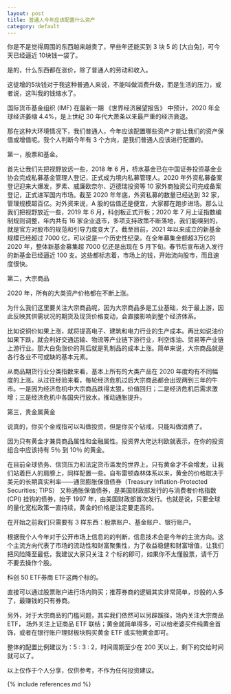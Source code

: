```yaml
---
layout: post
title: 普通人今年应该配置什么资产
category: default
---
```




你是不是觉得周围的东西越来越贵了，早些年还能买到 3 块 5 的 [大白兔]，可今天已经逼近 10块钱一袋了。

是的，什么东西都在涨价，除了普通人的劳动和收入。

这徒增的5块钱对于我这种普通人来说，不能叫做消费升级，而是生活的压力，或者说，这叫我的钱缩水了。

国际货币基金组织 (IMF) 在最新一期 《世界经济展望报告》 中预计，2020 年全球经济萎缩 4.4%，是上世纪 30 年代大萧条以来最严重的经济衰退。

那在这种大环境情况下，我们普通人，今年应该配置哪些资产才能让我们的资产保值或增值呢。我个人判断今年有 3 个方向，是我们普通人应该进行配置的。

第一，股票和基金。

首先让我们先把视野放远一些，2018 年 6 月，桥水基金已在中国证券投资基金业协会完成私募基金管理人登记，正式成为境内私募管理人。2020 年外资私募备案登记迎来大爆发，罗素、威廉欧奈尔、迈德瑞投资等 10 家外商独资公司完成备案登记，正式进军国内市场。截至 2020 年年底，外资私募的数量已经达到 32 家，管理规模超百亿。对外资来说，A 股的估值还是便宜，大家都在跑步进场。那么让我们把视野放近一些，2019 年 6 月，科创板正式开板；2020 年 7 月上证指数编制规则调整，年内共有 16 家企业退市，多项支持政策不断落地，我们能嗅到的，就是官方对股市的规范和引导力度变大了。截至目前，2021 年以来成立的新基金规模已经超过 7000 亿，可以说是一个历史性纪录。在全年募集金额超3万亿的 2020 年，整体新基金募集超 7000 亿还是出现在 5 月下旬。春节后宣布进入发行的新基金已经逼近 100 支。这些都标志着，市场上的钱，开始流向股市，而且速度很快。

第二，大宗商品

2020 年，所有的大类资产价格都在不断上涨。

为什么我们这里要关注大宗商品呢，因为大宗商品多是工业基础，处于最上游，因此反映其供需状况的期货及现货价格变动，会直接影响到整个经济体系。

比如说铜价如果上涨，就将提高电子、建筑和电力行业的生产成本。再比如说油价如果下跌，就会利好交通运输、物流等产业链下游行业，利空炼油、贸易等产业链上游行业。那大白兔涨价的背后就是乳制品的成本上涨。简单来说，大宗商品就是各行各业不可或缺的基本元素。

从商品期货行业分类指数来看，基本上所有的大类产品在 2020 年度均有不同幅度的上涨。从过往经验来看，每轮经济危机过后大宗商品都会出现两到三年的牛市。一是因为经济危机中大宗商品跌得太狠，价值回归；二是经济危机后需求激增；三是经济危机中各国央行放水，推动通胀提升。

第三，贵金属黄金

说真的，你买个金戒指可以叫做投资，但是你买个钻戒，只能叫做消费了。

因为只有黄金才兼具商品属性和金融属性。投资界大佬达利欧就表示，在你的投资组合中应该持有 5％ 到 10％ 的黄金。

在目前全球债务、信贷压力和法定货币滥发的世界上，只有黄金才不会增发，让我们站着巨人的肩膀上，同样配置一些。自布雷顿森林体系以来，黄金的价格取决于美元的长期真实利率——通货膨胀保值债券（Treasury Inflation-Protected Securities; TIPS） 又称通胀保值债券，是美国财政部发行的与消费者价格指数 (CPI) 挂钩的债券，始于 1997 年，由美国财政部首次发行。也就是说，只要全球的量化宽松政策一直持续，黄金的价格是注定要走高的。

在开始之前我们只需要有 3 样东西：股票账户、基金账户、银行账户。

根据我个人今年对于公开市场上信息的的判断，信息技术会是今年的主流方向。这个主流方向代表了市场的流动性和财富聚集性，为了收益稳健和财富增值，让我们把风险降至最低，我建议大家只关注 2 个标的即可，如果你不太懂股票，请千万不要去操作个股。

科创 50 ETF券商 ETF这两个标的。

直接可以通过股票账户进行场内购买；推荐券商的逻辑其实非常简单，炒股的人多了，最赚钱的只有券商。

另外，对于大宗商品的门槛问题，其实我们依然可以另辟蹊径，场内关注大宗商品 ETF， 场外关注上证商品 ETF 联结；黄金就简单得多，可以给老婆买件纯黄金首饰，或者在银行账户理财板块购买黄金 ETF 或实物黄金即可。

整体的配置比例建议为：5 : 3 : 2，时间周期至少在 200 天以上，剩下的交给时间就可以了。

以上仅作于个人分享，仅供参考，不作为任何投资建议。


{% include references.md %}
